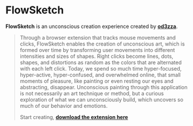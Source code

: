 # FlowSketch

**FlowSketch** is an unconscious creation experience created by **[od3zza](https://github.com/od3zza)**.

> Through a browser extension that tracks mouse movements and clicks, FlowSketch enables the creation of unconscious art, which is formed over time by transforming user movements into different intensities and sizes of shapes. Right clicks become lines, dots, shapes, and distortions as random as the colors that are alternated with each left click. Today, we spend so much time hyper-focused, hyper-active, hyper-confused, and overwhelmed online, that small moments of pleasure, like painting or even resting our eyes and abstracting, disappear.
> Unconscious painting through this application is not necessarily an art technique or method, but a curious exploration of what we can unconsciously build, which uncovers so much of our behavior and emotions.
>
> Start creating, **[download the extension here](#)**
